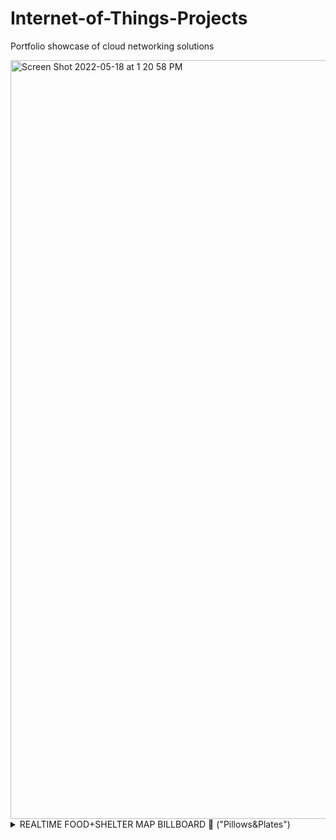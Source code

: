 # Internet-of-Things-Projects
Portfolio showcase of cloud networking solutions

<img width="1214" alt="Screen Shot 2022-05-18 at 1 20 58 PM" src="https://user-images.githubusercontent.com/23661772/169117007-92e81f24-bf31-47ff-bb14-a71ecdd69573.png">


<details><summary>REALTIME FOOD+SHELTER MAP BILLBOARD 📍 ("Pillows&Plates")</summary>
<p>
    
![IoT Connectivity](https://user-images.githubusercontent.com/23661772/169114257-8a1050a5-baaa-4204-9802-30a85636f0a6.png)

## **The Problem**
   
Accurate information about available food and shelter is not readily accesible to the homeless population

## **The Challenge**

Live updating number of available rooms and meals

## The Solution

System Stack Used:

- Build with **[XCode]((https://developer.apple.com/xcode/)**
- Realtime Database with **[Firebase Database](https://firebase.google.com/docs/database)**
- Mapping with **[Google Maps API](https://developers.google.com/maps)**
- Cloud Connectivity with **[Raspberry Pi 3 Model B](https://www.raspberrypi.com/products/raspberry-pi-3-model-b/)**
- Scripted in **[Swift](https://developer.apple.com/swift/)**

## **The Results**

Shelter managers are able to update the bus stop billboard remotely from their mobile phone

## The Opportunity

Add support for medicial facilities including mental treatment

</p>
</details>
